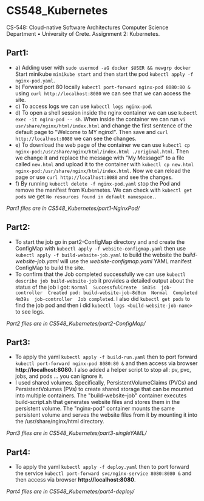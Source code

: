 # CS548_Kubernetes
CS-548: Cloud-native Software Architectures Computer Science Department • University of Crete. Assignment 2: Kubernetes.

## Part1:

  - a) Adding user with ```sudo usermod -aG docker $USER && newgrp docker``` Start minikube ```minikube start``` and then start the pod ```kubectl apply -f nginx-pod.yaml```.
  - b) Forward port 80 locally ```kubectl port-forward nginx-pod 8080:80 &``` using ```curl http://localhost:8080``` we can see that we can access the site.
  - c) To access logs we can use ```kubectl logs nginx-pod```.
  - d) To open a shell session inside the nginx container we can use ```kubectl exec -it nginx-pod -- sh```. When inside the container we can run ```vi usr/share/nginx/html/index.html``` and change the first sentence of the default page to "Welcome to MY nginx!". Then save and ```curl http://localhost:8080``` we can see the changes.
  - e) To download the web page of the container we can use ```kubectl cp nginx-pod:/usr/share/nginx/html/index.html ./original.html```. Then we change it and replace the message with "My Message!" to a file called ```new.html``` and upload it to the container with ```kubectl cp new.html nginx-pod:/usr/share/nginx/html/index.html```. Now we can reload the page or use ```curl http://localhost:8080``` and see the changes.
  - f) By running ```kubectl delete -f nginx-pod.yaml``` stop the Pod and remove the manifest from Kubernetes. We can check with ```kubectl get pods``` we get ```No resources found in default namespace.```.

*Part1 files are in CS548_Kubernetes/part1-NginxPod/*
## Part2:

  - To start the job go in part2-ConfigMap directory and and create the ConfigMap with ```kubectl apply -f website-configmap.yaml``` then use ```kubectl apply -f build-website-job.yaml``` to build the website the *build-website-job.yaml* will use the *website-configmap.yaml* YAML manifest ConfigMap to build the site.
  - To confirm that the Job completed successfully we can use ```kubectl describe job build-website-job``` it provides a detailed output about the status of the job i got: ```Normal  SuccessfulCreate  5m35s  job-controller  Created pod: build-website-job-8d8cm  Normal  Completed  4m39s  job-controller  Job completed```. I also did ```kubectl get pods``` to find the job pod and then i did ```kubectl logs <build-website-job-name>``` to see logs.

*Part2 files are in CS548_Kubernetes/part2-ConfigMap/*
## Part3:
  - To apply the yaml ```kubectl apply -f build-run.yaml``` then to port forward ```kubectl port-forward nginx-pod 8080:80 &``` and then access via browser **http://localhost:8080**. I also added a helper script to stop all: pv, pvc, jobs, and pods ... you can ignore it.
  - I used shared volumes. Specifically, PersistentVolumeClaims (PVCs) and PersistentVolumes (PVs) to create shared storage that can be mounted into multiple containers. The "build-website-job" container executes build-script.sh that generates website files and stores them in the persistent volume. The "nginx-pod" container mounts the same persistent volume and serves the website files from it by mounting it into the /usr/share/nginx/html directory.

*Part3 files are in CS548_Kubernetes/part3-singleYAML/*
## Part4:
 - To apply the yaml ```kubectl apply -f deploy.yaml``` then to port forward the service ```kubectl port-forward svc/nginx-service 8080:8080 &``` and then access via browser **http://localhost:8080**.

*Part4 files are in CS548_Kubernetes/part4-deploy/*

